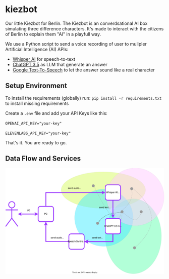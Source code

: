 # kiezbot
Our little Kiezbot for Berlin.
The Kiezbot is an converdsational AI box simulating three difference characters. It's made to interact with the citizens of Berlin to explain them "AI" in a playfull way.

We use a Python script to send a voice recording of user to mulipler Artificial Intelligence (AI) APIs:
- [Whisper AI](https://openai.com/research/whisper) for speech-to-text
- [ChatGPT 3.5](https://platform.openai.com/docs/models/gpt-3-5) as LLM that generate an answer
- [Google Text-To-Speech](https://cloud.google.com/text-to-speech) to let the answer sound like a real character

## Setup Environment
To install the requirements (globally) run:
`pip install -r requirements.txt` to install missing requirements

Create a `.env` file and add your API Keys like this:

`OPENAI_API_KEY="your-key"`

`ELEVENLABS_API_KEY="your-key"`

That's it. You are ready to go.

## Data Flow and Services

![Data Flow and Services](./img/THE-robot.svg)


